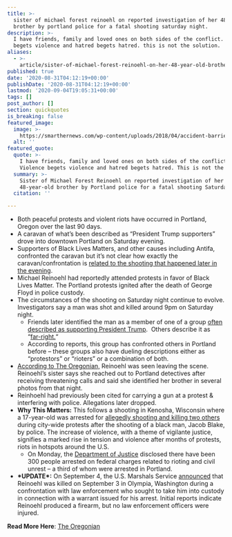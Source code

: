 ```yaml
---
title: >-
  sister of michael forest reinoehl on reported investigation of her 48-year-old
  brother by portland police for a fatal shooting saturday night.
description: >-
  I have friends, family and loved ones on both sides of the conflict. violence
  begets violence and hatred begets hatred. this is not the solution.
aliases:
  - >-
    article/sister-of-michael-forest-reinoehl-on-her-48-year-old-brother-reportedly-under-investigation-by-portland-police-for-shooting-and-killing-a-pres-trump-supporter-saturday-night/
published: true
date: '2020-08-31T04:12:19+00:00'
publishDate: '2020-08-31T04:12:19+00:00'
lastmod: '2020-09-04T19:05:31+00:00'
tags: []
post_author: []
section: quickquotes
is_breaking: false
featured_image:
  image: >-
    https://smarthernews.com/wp-content/uploads/2018/04/accident-barrier-caution-923681-scaled.jpg
  alt: ''
featured_quote:
  quote: >-
    I have friends, family and loved ones on both sides of the conflict.
    Violence begets violence and hatred begets hatred. This is not the solution.
  summary: >-
    Sister of Michael Forest Reinoehl on reported investigation of her
    48-year-old brother by Portland police for a fatal shooting Saturday night.
  citation: ''

---
```

*   Both peaceful protests and violent riots have occurred in Portland, Oregon over the last 90 days.
*   A caravan of what’s been described as “President Trump supporters” drove into downtown Portland on Saturday evening.
*   Supporters of Black Lives Matters, and other causes including Antifa, confronted the caravan but it’s not clear how exactly the caravan/confrontation is [related to the shooting that happened later in the evening](\"https://apnews.com/9193c733a02ab33304b32e1c27ce7d55\").
*   Michael Reinoehl had reportedly attended protests in favor of Black Lives Matter. The Portland protests ignited after the death of George Floyd in police custody.
*   The circumstances of the shooting on Saturday night continue to evolve. Investigators say a man was shot and killed around 9pm on Saturday night.
    *   Friends later identified the man as a member of one of a group [often described as supporting President Trump](\"https://www.oregonlive.com/clark-county/2020/08/what-is-patriot-prayer-victim-wore-hat-with-groups-insignia.html\").  Others describe it as “[far-right.](\"https://www.adl.org/blog/patriot-prayer-proud-boys-organizing-potentially-combustible-portland-event?gclid=CjwKCAjwnK36BRBVEiwAsMT8WM5HjLJK4tai4CZqVfcWhcwUU27b4xHGxkunCdW9FAishGpdlt1GkxoChrgQAvD_BwE\")“
    *   According to reports, this group has confronted others in Portland before – these groups also have dueling descriptions either as “protestors” or “rioters” or a combination of both.
*   [According to The Oregonian,](\"https://www.oregonlive.com/crime/2020/08/man-under-investigation-in-fatal-shooting-after-pro-trump-rally-allegedly-took-loaded-gun-to-earlier-portland-protest.html?utm_campaign=oregonian_sf&utm_source=twitter&utm_medium=social\") Reinoehl was seen leaving the scene. Reinoehl’s sister says she reached out to Portland detectives after receiving threatening calls and said she identified her brother in several photos from that night.
*   Reinhoehl had previously been cited for carrying a gun at a protest & interfering with police. Allegations later dropped.
*   **Why This Matters:** This follows a shooting in Kenosha, Wisconsin where a 17-year-old was arrested for [allegedly shooting and killing two others](\"https://www.cbsnews.com/news/kyle-rittenhouse-homicide-charges-kenosha-shooting-first-degree-homicide-jacob-blake-protest-wisconsin/\") during city-wide protests after the shooting of a black man, Jacob Blake, by police. The increase of violence, with a theme of vigilante justice, signifies a marked rise in tension and violence after months of protests, riots in hotspots around the U.S.
    *   On Monday, the [Department of Justice](\"https://twitter.com/KerriKupecDOJ/status/1300429579044171778\") disclosed there have been 300 people arrested on federal charges related to rioting and civil unrest – a third of whom were arrested in Portland.
*   **\*UPDATE\*:** On September 4, the U.S. Marshals Service [announced](\"https://www.usmarshals.gov/news/chron/2020/090420.htm\") that Reinoehl was killed on September 3 in Olympia, Washington during a confrontation with law enforcement who sought to take him into custody in connection with a warrant issued for his arrest. Initial reports indicate Reinoehl produced a firearm, but no law enforcement officers were injured.

**Read More Here**: [The Oregonian](\"https://www.oregonlive.com/crime/2020/08/man-under-investigation-in-fatal-shooting-after-pro-trump-rally-allegedly-took-loaded-gun-to-earlier-portland-protest.html?utm_campaign=oregonian_sf&utm_source=twitter&utm_medium=social\")